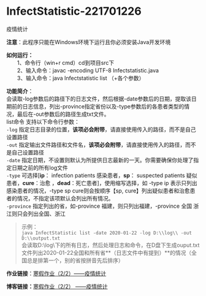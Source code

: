 # InfectStatistic-221701226
疫情统计

**注意**：此程序只能在Windows环境下运行且你必须安装Java开发环境

**如何运行：**  
&emsp;&emsp;1、命令行（win+r cmd）cd到项目src下  
&emsp;&emsp;2、输入命令：javac -encoding UTF-8 Infectstatistic.java  
&emsp;&emsp;3、输入命令：java Infectstatistic list （+各个参数）  

**功能简介**：  
会读取-log参数后的路径下的日志文件，然后根据-date参数后的日期，提取该日期前的日志信息，列出-province指定省份以及-type参数后的各患者类型的情况，最后在-out参数后的路径生成txt文件。  
list命令 支持以下命令行参数：  
`-log` 指定日志目录的位置，**该项必会附带**，请直接使用传入的路径，而不是自己设置路径  
`-out` 指定输出文件路径和文件名，**该项必会附带**，请直接使用传入的路径，而不是自己设置路径  
`-date` 指定日期，不设置则默认为所提供日志最新的一天。你需要确保你处理了指定日期之前的所有log文件  
`-type` 可选择[**ip**： infection patients 感染患者，**sp**： suspected patients 疑似患者，**cure**：治愈 ，**dead**：死亡患者]，使用缩写选择，如 -type ip 表示只列出感染患者的情况，-type sp cure则会按顺序【sp, cure】列出疑似患者和治愈患者的情况，不指定该项默认会列出所有情况。  
`-province` 指定列出的省，如-province 福建，则只列出福建，-province 全国 浙江则只会列出全国、浙江  
>示例：  
`java InfectStatistic list -date 2020-01-22 -log D:\\log\\ -out D:\\output.txt`  
会读取D:\\log\\下的所有日志，然后处理日志和命令，在D盘下生成ouput.txt文件列出2020-01-22全国和所有省**（日志文件中有提到）**的情况（全国总是排第一个，别的省按拼音先后排序）

**作业链接**：[寒假作业（2/2）——疫情统计](https://edu.cnblogs.com/campus/fzu/2020SpringW/homework/10281)  

**博客链接：**[寒假作业（2/2） ——疫情统计](https://www.cnblogs.com/cy221701116/p/12291665.html)
